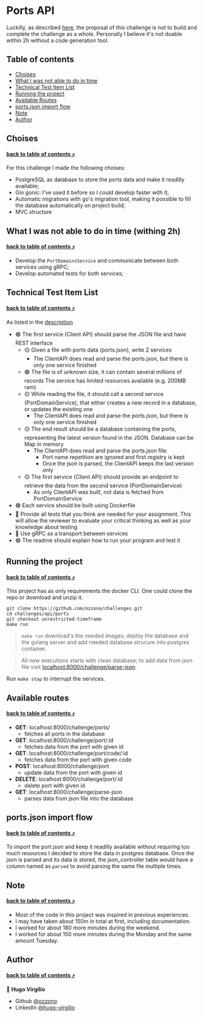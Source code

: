 # Ports API

Luckilly, as described [here](./DESCRIPTION.md), the proposal of this challenge is not to build and complete the challenge as a whole. Personally I believe it's not doable within 2h without a code generation tool.

## Table of contents

- [Choises](#choises)
- [What I was not able to do in time](#what-i-was-not-able-to-do-in-time)
- [Technical Test Item List](#what-i-was-not-able-to-do-in-time)
- [Running the project](#running-the-project)
- [Available Routes](#available-routes)
- [ports.json import flow](#portsjson-import-flow)
- [Note](#note)
- [Author](#author)

## Choises 
#### [back to table of contents :arrow_heading_up:](#table-of-contents)

For this challenge I made the following choises:

- PostgreSQL as database to store the ports data and make it readilly available;
- Gin gonic: I've used it before so I could develop faster with it;
- Automatic migrations with go's migration tool, making it possible to fill the database automatically on project build;
- MVC structure

## What I was not able to do in time (withing 2h) 
#### [back to table of contents :arrow_heading_up:](#table-of-contents)

- Develop the `PortDomainsService` and communicate between both services using gRPC;
- Develop automated tests for both services;

## Technical Test Item List 
#### [back to table of contents :arrow_heading_up:](#table-of-contents)
As listed in the [description](./DESCRIPTION.md)

- :green_circle: The first service (Client API) should parse the JSON file and have REST interface
  - :yellow_circle: Given a file with ports data (ports.json), write 2 services
    - The ClientAPI does read and parse the ports.json, but there is only one service finished
  - :green_circle: The file is of unknown size, it can contain several millions of records
  The service has limited resources available (e.g. 200MB ram)
  - :yellow_circle: While reading the file, it should call a second service (PortDomainService), that either creates a new record in a database, or updates the existing one
    - The ClientAPI does read and parse the ports.json, but there is only one service finished
  - :yellow_circle: The end result should be a database containing the ports, representing the latest version found in the JSON. Database can be Map in memory
    - The ClientAPI does read and parse the ports.json file:
      - Port name repetition are ignored and first registry is kept
      - Once the json is parsed, the ClientAPI keeps the last version only
  - :yellow_circle: The first service (Client API) should provide an endpoint to retrieve the data from the second service (PortDomainService)
    - As only ClientAPI was built, not data is fetched from PortDomainService
- :green_circle: Each service should be built using Dockerfile
- :red_circle: Provide all tests that you think are needed for your assignment. This will allow the reviewer to evaluate your critical thinking as well as your knowledge about testing
- :red_circle: Use gRPC as a transport between services
- :green_circle: The readme should explain how to run your program and test it

## Running the project 
#### [back to table of contents :arrow_heading_up:](#table-of-contents)

This project has as only requirements the docker CLI. One could clone the repo or download and unzip it.

```shell
git clone https://github.com/ozzono/challenges.git
cd challenges/api/ports
git checkout unrestricted-timeframe
make run
```

> `make run` download's the needed images; deploy the database and the golang server and add needed database strucure into postgres container.

> All new executions starts with clean database; to add data from json file visit [localhost:8000/challenge/parse-json](localhost:8000/challenge/parse-json).

Run `make stop` to interrupt the services.

## Available routes 
#### [back to table of contents :arrow_heading_up:](#table-of-contents)

- **GET**: localhost:8000/challenge/ports/
  - fetches all ports in the database
- **GET**: localhost:8000/challenge/port/:id
  - fetches data from the port with given id
- **GET**: localhost:8000/challenge/port/code/:id
  - fetches data from the port with given code
- **POST**: localhost:8000/challenge/port
  - update data from the port with given id
- **DELETE**: localhost:8000/challenge/port/:id
  - delete port with given id
- **GET**: localhost:8000/challenge/parse-json
  - parses data from json file into the database

## ports.json import flow 
#### [back to table of contents :arrow_heading_up:](#table-of-contents)

To import the port.json and keep it readilly available without requiring too much resources I decided to store the data in postgres database. Once the json is parsed and its data is stored, the json_controller table would have a column named as `parsed` to avoid parsing the same file multiple times.

## Note 
#### [back to table of contents :arrow_heading_up:](#table-of-contents)

- Most of the code in this project was inspired in previous experiences.
- I may have taken about 150m in total at first, including documentation.
- I worked for about 180 more minutes during the weekend.
- I worked for about 150 more minutes during the Monday and the same amount Tuesday.

## Author 
#### [back to table of contents :arrow_heading_up:](#table-of-contents)

👤 **Hugo Virgílio**

- Github [@ozzono](https://github.com/ozzono)
- LinkedIn [@hugo-virgilio](https://www.linkedin.com/in/hugo-virgilio/?locale=en_US)
